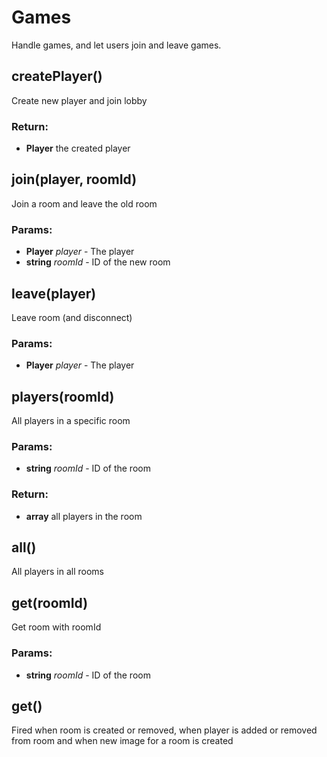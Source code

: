 

<!-- Start src/server/games.js -->

# Games

Handle games, and let users join and leave games.

## createPlayer()

Create new player and join lobby

### Return:

* **Player** the created player

## join(player, roomId)

Join a room and leave the old room

### Params:

* **Player** *player* - The player
* **string** *roomId* - ID of the new room

## leave(player)

Leave room (and disconnect)

### Params:

* **Player** *player* - The player

## players(roomId)

All players in a specific room

### Params:

* **string** *roomId* - ID of the room

### Return:

* **array** all players in the room

## all()

All players in all rooms

## get(roomId)

Get room with roomId

### Params:

* **string** *roomId* - ID of the room

## get()

Fired when room is created or removed, when player is added or removed
from room and when new image for a room is created

<!-- End src/server/games.js -->

